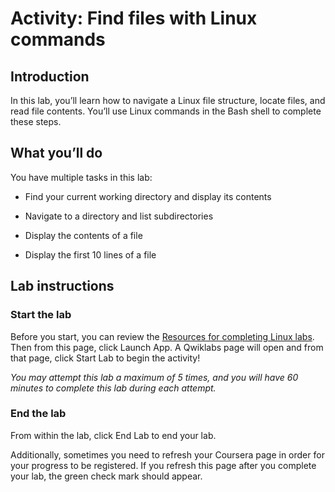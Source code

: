 # Activity: Find files with Linux commands
## Introduction
In this lab, you’ll learn how to navigate a Linux file structure, locate files, and read file contents. You’ll use Linux commands in the Bash shell to complete these steps. 

## What you’ll do
You have multiple tasks in this lab: 

- Find your current working directory and display its contents

- Navigate to a directory and list subdirectories

- Display the contents of a file

- Display the first 10 lines of a file

## Lab instructions
### Start the lab
Before you start, you can review the [Resources for completing Linux labs](https://www.coursera.org/learn/linux-and-sql/supplement/uLa2R/resources-for-completing-linux-labs). Then from this page, click Launch App. A Qwiklabs page will open and from that page, click Start Lab to begin the activity!

*You may attempt this lab a maximum of 5 times, and you will have 60 minutes to complete this lab during each attempt.*

### End the lab
From within the lab, click End Lab to end your lab.

Additionally, sometimes you need to refresh your Coursera page in order for your progress to be registered. If you refresh this page after you complete your lab, the green check mark should appear.
